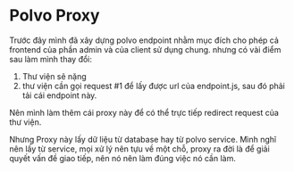 # Polvo Proxy

Trước đây mình đã xây dựng polvo endpoint nhằm mục đích cho phép cả frontend của phần admin và của client sử dụng chung. nhưng có vài điểm sau làm mình thay đổi:

1. Thư viện sẽ nặng
2. thư viện cần gọi request #1 để lấy được url của endpoint.js, sau đó phải tải cái endpoint này.

Nên mình làm thêm cái proxy này để có thể trực tiếp redirect request của thư viện.

Nhưng Proxy này lấy dữ liệu từ database hay từ polvo service. Mình nghĩ nên lấy từ service, mọi xử lý nên tựu về một chỗ, proxy ra đời là để giải quyết vấn đề giao tiếp, nên nó nên làm đúng việc nó cần làm.
